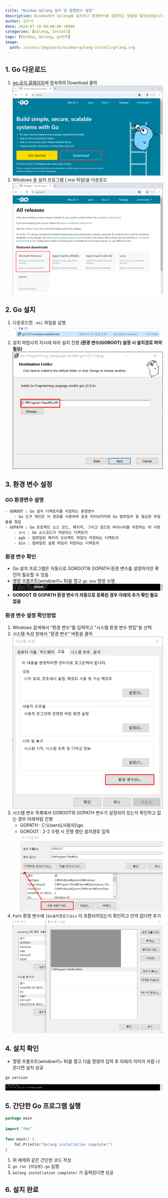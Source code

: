 ```yaml
---
title: "Window Golang 설치 및 환경변수 설정"
description: Window에서 Golang을 설치하고 환경변수를 설정하는 방법을 알아보겠습니다.
author: 김우석
date: 2024-07-10 09:00:00 +0900
categories: [Golang, Install]
tags: [Window, Golang, go언어]
image:
  path: /assets/img/posts/window-golang-install/golang.svg
---
```


## 1. Go 다운로드
1. [go 공식 홈페이지](https://go.dev/)에 접속하여 Download 클릭
![aptrepo](../assets/img/posts/window-golang-install/golang_main.png)
2. Windows 용 설치 프로그램 (.msi 파일)을 다운로드
![aptrepo](../assets/img/posts/window-golang-install/golang_download_page.png)


## 2. Go 설치
1. 다운로드한 `.msi` 파일을 실행
![aptrepo](../assets/img/posts/window-golang-install/golang_msi_file.png)
2. 설치 마법사의 지시에 따라 설치 진행 **(환경 변수(GOROOT) 설정 시 설치경로 파악 필요)**
![aptrepo](../assets/img/posts/window-golang-install/go_install_path.png)

## 3. 환경 변수 설정

### GO 환경변수 설명
```
- GOROOT : Go 설치 디렉토리를 지정하는 환경변수
    - Go 도구 체인은 이 경로를 사용하여 표준 라이브러리와 Go 컴파일러 등 필요한 파일들을 찾음
- GOPATH : Go 프로젝트 소스 코드, 패키지, 그리고 빌드된 바이너리를 저장하는 데 사용
    - src : Go 소스코드가 저장되는 디렉토리
    - pgk : 컴파일된 패키지 오브젝트 파일이 저장되는 디렉토리
    - bin : 컴파일된 실행 파일이 저장되는 디렉토리
```
### 환경 변수 확인
- Go 설치 프로그램은 자동으로 GOROOT와 GOPATH 환경 변수를 설정하지만 확인이 필요할 수 있음 
- 명령 프롬프트(window키+ R)를 열고 `go env` 명령 수행
![aptrepo](../assets/img/posts/window-golang-install/go_env.png)
- **GOROOT 와 GOPATH 환경 변수가 자동으로 등록된 경우 아래의 추가 확인 필요 없음**

### 환경 변수 설정 확인방법
1. Windows 검색에서 "환경 변수"를 입력하고 "시스템 환경 변수 편집"을 선택
2. 시스템 속성 창에서 "환경 변수" 버튼을 클릭
![aptrepo](../assets/img/posts/window-golang-install/window_envvar.png)
3. 시스템 변수 목록에서 GOROOT와 GOPATH 변수가 설정되어 있는지 확인하고 없는 경우 아래처럼 진행
    - GOPATH : C:\\Users\\[사용자]\\go
    - GOROOT : 2-2 수행 시 진행 했던 설치경로 입력
![aptrepo](../assets/img/posts/window-golang-install/GOROOT_setting.png)
4. `Path` 환경 변수에 `[Go설치경로]\bin` 이 포함되어있는지 확인하고 만약 없다면 추가
![aptrepo](../assets/img/posts/window-golang-install/path_check.png)


## 4. 설치 확인
- 명령 프롬프트(window키+ R)를 열고 다음 명령어 입력 후 아래의 이미지 처럼 나온다면 설치 성공
```
go version
```
![aptrepo](../assets/img/posts/window-golang-install/go_version.png)

## 5. 간단한 Go 프로그램 실행
```go
package main

import "fmt"

func main() {
	fmt.Println("Golang installation complete!")
}
```

1. 위 예제외 같은 간단한 코드 작성
2. `go run {파일명}.go` 실행
3. `Golang installation complete!` 가 출력된다면 성공

## 6. 설치 완료